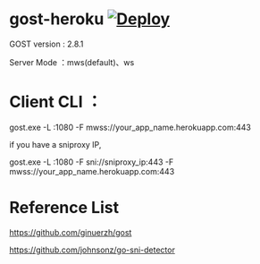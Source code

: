 # gost-heroku  [![Deploy](https://www.herokucdn.com/deploy/button.png)](https://heroku.com/deploy)

GOST version : 2.8.1

Server Mode ：mws(default)、ws

# Client CLI ：

gost.exe -L :1080 -F mwss://your_app_name.herokuapp.com:443

if you have a sniproxy IP,

gost.exe -L :1080 -F sni://sniproxy_ip:443 -F mwss://your_app_name.herokuapp.com:443

# Reference List

https://github.com/ginuerzh/gost

https://github.com/johnsonz/go-sni-detector
